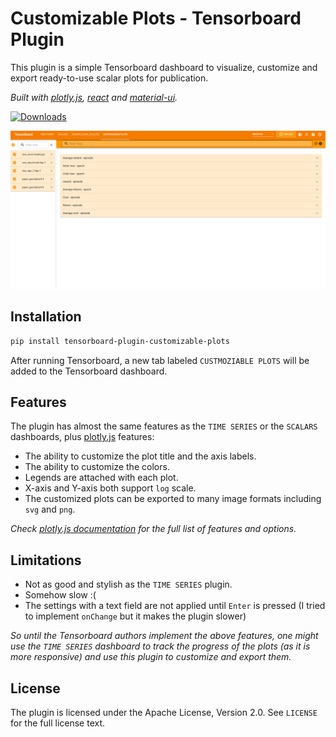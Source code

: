 # Customizable Plots - Tensorboard Plugin

This plugin is a simple Tensorboard dashboard to visualize, customize 
and export ready-to-use scalar plots for publication.

_Built with [plotly.js](https://github.com/plotly/plotly.js/),
[react](https://github.com/facebook/react) and [material-ui](https://github.com/mui/material-ui)._

[![Downloads](https://static.pepy.tech/badge/tensorboard-plugin-customizable-plots)](https://pepy.tech/project/tensorboard-plugin-customizable-plots)

![](demo.gif)
## Installation
```bash
pip install tensorboard-plugin-customizable-plots
```
After running Tensorboard, a new tab labeled `CUSTMOZIABLE PLOTS` will be added to the Tensorboard dashboard.

## Features
The plugin has almost the same features as the `TIME SERIES` or the `SCALARS` dashboards, 
plus [plotly.js](https://github.com/plotly/plotly.js/) features:

* The ability to customize the plot title and the axis labels.
* The ability to customize the colors. 
* Legends are attached with each plot.
* X-axis and Y-axis both support `log` scale.
* The customized plots can be exported to many image formats including `svg` and `png`.

_Check [plotly.js documentation](https://plotly.com/javascript/reference/) 
for the full list of features and options._

## Limitations

* Not as good and stylish as the `TIME SERIES` plugin. 
* Somehow slow  :(
* The settings with a text field are not applied until `Enter` is pressed (I tried to implement `onChange` but it makes the plugin slower)

_So until the Tensorboard authors implement the above features, 
one might use the `TIME SERIES` 
dashboard to track the progress of the plots (as it is more responsive)
and use this plugin to customize and export them._ 
## License
The plugin is licensed under the Apache License, Version 2.0. See `LICENSE` for the full license text.
